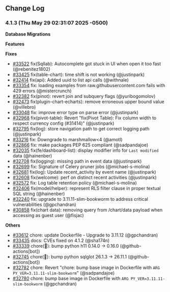 <!--
Licensed to the Apache Software Foundation (ASF) under one
or more contributor license agreements.  See the NOTICE file
distributed with this work for additional information
regarding copyright ownership.  The ASF licenses this file
to you under the Apache License, Version 2.0 (the
"License"); you may not use this file except in compliance
with the License.  You may obtain a copy of the License at

  http://www.apache.org/licenses/LICENSE-2.0

Unless required by applicable law or agreed to in writing,
software distributed under the License is distributed on an
"AS IS" BASIS, WITHOUT WARRANTIES OR CONDITIONS OF ANY
KIND, either express or implied.  See the License for the
specific language governing permissions and limitations
under the License.
-->

## Change Log

### 4.1.3 (Thu May 29 02:31:07 2025 -0500)

**Database Migrations**

**Features**

**Fixes**

- [#33522](https://github.com/apache/superset/pull/33522) fix(Sqllab):  Autocomplete got stuck in UI when open it too fast (@rebenitez1802)
- [#33425](https://github.com/apache/superset/pull/33425) fix(table-chart): time shift is not working (@justinpark)
- [#32414](https://github.com/apache/superset/pull/32414) fix(api): Added uuid to list api calls (@withnale)
- [#33354](https://github.com/apache/superset/pull/33354) fix: loading examples from raw.githubusercontent.com fails with 429 errors (@mistercrunch)
- [#32382](https://github.com/apache/superset/pull/32382) fix(pinot): revert join and subquery flags (@yuribogomolov)
- [#32473](https://github.com/apache/superset/pull/32473) fix(plugin-chart-echarts): remove erroneous upper bound value (@villebro)
- [#33048](https://github.com/apache/superset/pull/33048) fix: improve error type on parse error (@justinpark)
- [#32968](https://github.com/apache/superset/pull/32968) fix(pivot-table): Revert "fix(Pivot Table): Fix column width to respect currency config (#31414)" (@justinpark)
- [#32795](https://github.com/apache/superset/pull/32795) fix(log): store navigation path to get correct logging path (@justinpark)
- [#33216](https://github.com/apache/superset/pull/33216) fix: Downgrade to marshmallow<4 (@amotl)
- [#32866](https://github.com/apache/superset/pull/32866) fix: make packages PEP 625 compliant (@sadpandajoe)
- [#32035](https://github.com/apache/superset/pull/32035) fix(fe/dashboard-list): display modifier info for `Last modified` data (@hainenber)
- [#32708](https://github.com/apache/superset/pull/32708) fix(logging): missing path in event data (@justinpark)
- [#32699](https://github.com/apache/superset/pull/32699) fix: Signature of Celery pruner jobs (@michael-s-molina)
- [#32681](https://github.com/apache/superset/pull/32681) fix(log): Update recent_activity by event name (@justinpark)
- [#32608](https://github.com/apache/superset/pull/32608) fix(welcome): perf on distinct recent activities (@justinpark)
- [#32572](https://github.com/apache/superset/pull/32572) fix: Log table retention policy (@michael-s-molina)
- [#32406](https://github.com/apache/superset/pull/32406) fix(model/helper): represent RLS filter clause in proper textual SQL string (@hainenber)
- [#32240](https://github.com/apache/superset/pull/32240) fix: upgrade to 3.11.11-slim-bookworm to address critical vulnerabilities (@gpchandran)
- [#30858](https://github.com/apache/superset/pull/30858) fix(chart data): removing query from /chart/data payload when accessing as guest user (@fisjac)

**Others**

- [#33612](https://github.com/apache/superset/pull/33612) chore: update Dockerfile - Upgrade to 3.11.12 (@gpchandran)
- [#33435](https://github.com/apache/superset/pull/33435) docs: CVEs fixed on 4.1.2 (@sha174n)
- [#33339](https://github.com/apache/superset/pull/33339) chore(🦾): bump python h11 0.14.0 -> 0.16.0 (@github-actions[bot])
- [#32745](https://github.com/apache/superset/pull/32745) chore(🦾): bump python sqlglot 26.1.3 -> 26.11.1 (@github-actions[bot])
- [#32782](https://github.com/apache/superset/pull/32782) chore: Revert "chore: bump base image in Dockerfile with `ARG PY_VER=3.11.11-slim-bookworm`" (@sadpandajoe)
- [#32780](https://github.com/apache/superset/pull/32780) chore: bump base image in Dockerfile with `ARG PY_VER=3.11.11-slim-bookworm` (@gpchandran)
